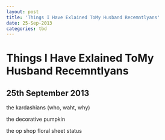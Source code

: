 ```yaml
---
layout: post
title: 'Things I Have Exlained ToMy Husband Recemntlyans'
date: 25-Sep-2013
categories: tbd
---
```


# Things I Have Exlained ToMy Husband Recemntlyans

## 25th September 2013

the kardashians (who,   waht, why)

the decorative pumpkin

the op shop floral sheet status
